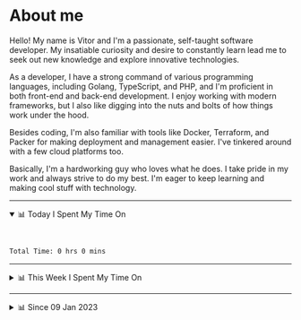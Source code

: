 # About me

Hello! My name is Vitor and I'm a passionate, self-taught software developer. My insatiable curiosity and desire to constantly learn lead me to seek out new knowledge and explore innovative technologies.

As a developer, I have a strong command of various programming languages, including Golang, TypeScript, and PHP, and I'm proficient in both front-end and back-end development. I enjoy working with modern frameworks, but I also like digging into the nuts and bolts of how things work under the hood.

Besides coding, I'm also familiar with tools like Docker, Terraform, and Packer for making deployment and management easier. I've tinkered around with a few cloud platforms too.

Basically, I'm a hardworking guy who loves what he does. I take pride in my work and always strive to do my best. I'm eager to keep learning and making cool stuff with technology.

---

<!-- ## 📊 Today I Spent My Time On -->

<details open>
<summary>📊 Today I Spent My Time On</summary>

&nbsp;

<!--DEVTIMER:TODAY:START-->


```txt
Total Time: 0 hrs 0 mins

```

<!--DEVTIMER:TODAY:END-->

</details>

---
<details>
<summary>📊 This Week I Spent My Time On</summary>

&nbsp;

<!--DEVTIMER:WEEK:START-->
<img align="center" width="32px" src="https://cdn.simpleicons.org/go/00ADD8" alt="Go" />&nbsp;&nbsp;&nbsp;<img align="center" width="32px" src="https://cdn.simpleicons.org/typescript/3178C6" alt="TypeScript" />&nbsp;&nbsp;&nbsp;<img align="center" width="32px" src="https://cdn.simpleicons.org/gnubash/fff" alt="Bash" />&nbsp;&nbsp;&nbsp;<img align="center" width="32px" src="https://cdn.simpleicons.org/yaml/fff" alt="YAML" />&nbsp;&nbsp;&nbsp;<img align="center" width="32px" src="https://cdn.simpleicons.org/python/3776AB" alt="Python" />&nbsp;&nbsp;&nbsp;<img align="center" width="32px" src="https://cdn.simpleicons.org/php/777BB4" alt="PHP" />&nbsp;&nbsp;&nbsp;<img align="center" width="32px" src="https://cdn.simpleicons.org/carrd/fff" alt="JSON" />&nbsp;&nbsp;&nbsp;<img align="center" width="32px" src="https://cdn.simpleicons.org/academia/fff" alt="Text" />&nbsp;&nbsp;&nbsp;<img align="center" width="32px" src="https://cdn.simpleicons.org/javascript/F7DF1E" alt="JavaScript" />&nbsp;&nbsp;&nbsp;<img align="center" width="32px" src="https://cdn.simpleicons.org/markdown/fff" alt="Markdown" />&nbsp;&nbsp;&nbsp;

```txt
Total Time: 7 hrs 22 mins

Go                  3 hrs 35 mins   [============.............]    48.58 %
TypeScript          1 hrs 10 mins   [===......................]    15.83 %
SQL                 0 hrs 52 mins   [==.......................]    11.79 %
Bash                0 hrs 39 mins   [==.......................]    8.91 %
YAML                0 hrs 29 mins   [=........................]    6.65 %
Python              0 hrs 12 mins   [.........................]    2.77 %
PHP                 0 hrs 7 mins    [.........................]    1.55 %
JSON                0 hrs 3 mins    [.........................]    0.79 %
Docker              0 hrs 3 mins    [.........................]    0.64 %
Text                0 hrs 2 mins    [.........................]    0.45 %
Nginx configuration file 0 hrs 2 mins    [.........................]    0.45 %
JavaScript          0 hrs 2 mins    [.........................]    0.45 %
Markdown            0 hrs 2 mins    [.........................]    0.40 %
XML                 0 hrs 1 mins    [.........................]    0.24 %
```

<!--DEVTIMER:WEEK:END-->
</details>

---


<details>
<summary>📊 Since 09 Jan 2023</summary>

&nbsp;

<!--DEVTIMER::START-->
<img align="center" width="32px" src="https://cdn.simpleicons.org/typescript/3178C6" alt="TypeScript" />&nbsp;&nbsp;&nbsp;<img align="center" width="32px" src="https://cdn.simpleicons.org/go/00ADD8" alt="Go" />&nbsp;&nbsp;&nbsp;<img align="center" width="32px" src="https://cdn.simpleicons.org/vuedotjs/4FC08D" alt="Vue" />&nbsp;&nbsp;&nbsp;<img align="center" width="32px" src="https://cdn.simpleicons.org/gnubash/fff" alt="Bash" />&nbsp;&nbsp;&nbsp;<img align="center" width="32px" src="https://cdn.simpleicons.org/yaml/fff" alt="YAML" />&nbsp;&nbsp;&nbsp;<img align="center" width="32px" src="https://cdn.simpleicons.org/javascript/F7DF1E" alt="JavaScript" />&nbsp;&nbsp;&nbsp;<img align="center" width="32px" src="https://cdn.simpleicons.org/python/3776AB" alt="Python" />&nbsp;&nbsp;&nbsp;<img align="center" width="32px" src="https://cdn.simpleicons.org/carrd/fff" alt="JSON" />&nbsp;&nbsp;&nbsp;<img align="center" width="32px" src="https://cdn.simpleicons.org/html5/E34F26" alt="HTML" />&nbsp;&nbsp;&nbsp;<img align="center" width="32px" src="https://cdn.simpleicons.org/css3/1572B6" alt="CSS" />&nbsp;&nbsp;&nbsp;<img align="center" width="32px" src="https://cdn.simpleicons.org/academia/fff" alt="Text" />&nbsp;&nbsp;&nbsp;<img align="center" width="32px" src="https://cdn.simpleicons.org/php/777BB4" alt="PHP" />&nbsp;&nbsp;&nbsp;

```txt
Total Time: 106 hrs 34 mins

TypeScript          54 hrs 24 mins  [============.............]    51.07 %
Go                  16 hrs 54 mins  [===......................]    15.86 %
Vue                 9 hrs 6 mins    [==.......................]    8.55 %
Bash                5 hrs 37 mins   [=........................]    5.27 %
YAML                4 hrs 16 mins   [=........................]    4.00 %
JavaScript          4 hrs 7 mins    [.........................]    3.87 %
Python              3 hrs 24 mins   [.........................]    3.19 %
SCSS                2 hrs 3 mins    [.........................]    1.92 %
JSON                1 hrs 44 mins   [.........................]    1.63 %
SQL                 1 hrs 10 mins   [.........................]    1.10 %
Docker              0 hrs 48 mins   [.........................]    0.75 %
HTML                0 hrs 16 mins   [.........................]    0.25 %
XML                 0 hrs 14 mins   [.........................]    0.21 %
CSS                 0 hrs 11 mins   [.........................]    0.18 %
Text                0 hrs 9 mins    [.........................]    0.14 %
PHP                 0 hrs 7 mins    [.........................]    0.11 %
Nginx configuration file 0 hrs 2 mins    [.........................]    0.03 %
```

<!--DEVTIMER::END-->

</details>
